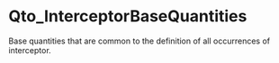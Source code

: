 # Qto_InterceptorBaseQuantities

Base quantities that are common to the definition of all occurrences of interceptor.
